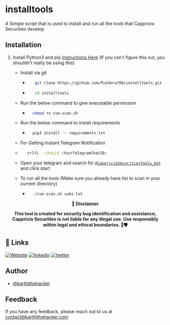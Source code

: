 # installtools
A Simple script that is used to install and run all the tools that Cappricio Securities develop

## Installation 

1. Install Python3 and pip [Instructions Here](https://www.python.org/downloads/) (If you can't figure this out, you shouldn't really be using this)

   - Install via git
     - ```bash
          git clone https://github.com/PushkraJ99/installtools.git 
        ```
     - ```bash
          cd installtools 
        ```
   - Run the below command to give executable permission
     - ```bash
         chmod +x cve-scan.sh
       ```
   - Run the below command to install requirements
     - ```bash
         pip3 install -r requirements.txt
       ```
    - For Getting Instant Telegram Notification
     - ```bash
          crlfi --chatid <YourTelegramChatID>
       ```
     - Open your telegram and search for [`@CappricioSecuritiesTools_bot`](https://web.telegram.org/k/#@CappricioSecuritiesTools_bot) and click start

   - To run all the tools (Make sure you already have list to scan in your current directory)
     - ```bash
         ./cve-scan.sh subs.txt
       ```
 

<p align="center">
  <b>🚨 Disclaimer</b>
  
</p>
<p align="center">
<b>This tool is created for security bug identification and assistance; Cappricio Securities is not liable for any illegal use. 
  Use responsibly within legal and ethical boundaries. 🔐🛡️</b></p>


## 🔗 Links
[![Website](https://img.shields.io/badge/my_portfolio-000?style=for-the-badge&logo=ko-fi&logoColor=white)](https://cappriciosec.com/)
[![linkedin](https://img.shields.io/badge/linkedin-0A66C2?style=for-the-badge&logo=linkedin&logoColor=white)](https://www.linkedin.com/in/karthikeyan--v/)
[![twitter](https://img.shields.io/badge/twitter-1DA1F2?style=for-the-badge&logo=twitter&logoColor=white)](https://twitter.com/karthithehacker)



## Author

- [@karthithehacker](https://github.com/karthi-the-hacker/)



## Feedback

If you have any feedback, please reach out to us at contact@karthithehacker.com
